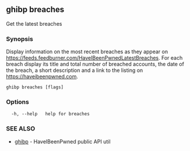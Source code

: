 ## ghibp breaches

Get the latest breaches

### Synopsis

Display information on the most recent breaches as they appear on
https://feeds.feedburner.com/HaveIBeenPwnedLatestBreaches. For each breach
display its title and total number of breached accounts, the date of the breach,
a short description and a link to the listing on https://haveibeenpwned.com.

```
ghibp breaches [flags]
```

### Options

```
  -h, --help   help for breaches
```

### SEE ALSO

* [ghibp](ghibp.md)	 - HaveIBeenPwned public API util


